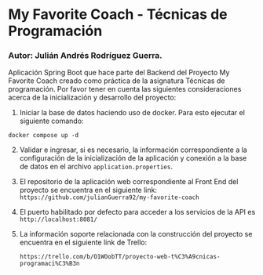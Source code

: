 # My Favorite Coach - Técnicas de Programación

### Autor: Julián Andrés Rodríguez Guerra.

Aplicación Spring Boot que hace parte del Backend del Proyecto My Favorite Coach creado como práctica de la asignatura
Técnicas de programación.
Por favor tener en cuenta las siguientes consideraciones acerca de la inicialización y desarrollo del proyecto:

1. Iniciar la base de datos haciendo uso de docker. Para esto ejecutar el siguiente comando:

``` 
docker compose up -d
```

2. Validar e ingresar, si es necesario, la información correspondiente a la configuración de la inicialización de la
   aplicación y conexión a la base de datos en el archivo `application.properties`.
3. El repositorio de la aplicación web correspondiente al Front End del proyecto se encuentra en el siguiente link:
   `https://github.com/julianGuerra92/my-favorite-coach`
4. El puerto habilitado por defecto para acceder a los servicios de la API es  `http://localhost:8081/`
5. La información soporte relacionada con la construcción del proyecto se encuentra en el siguiente link de Trello:

   `https://trello.com/b/O1WOobTT/proyecto-web-t%C3%A9cnicas-programaci%C3%B3n`